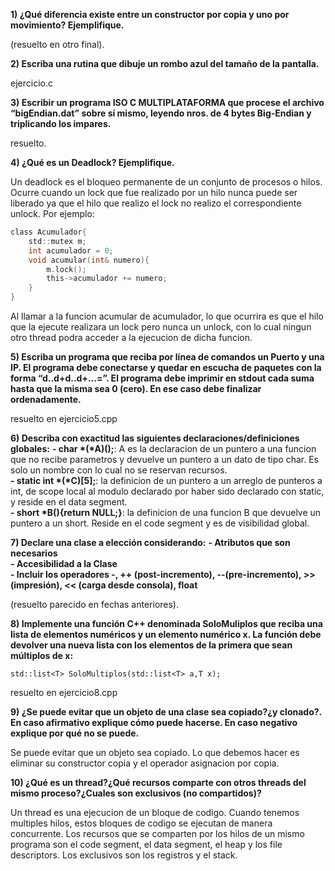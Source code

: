 **1) ¿Qué diferencia existe entre un constructor por copia y uno por movimiento? Ejemplifique.**

(resuelto en otro final).

**2) Escriba una rutina que dibuje un rombo azul del tamaño de la pantalla.**

ejercicio.c

**3) Escribir un programa ISO C MULTIPLATAFORMA que procese el archivo “bigEndian.dat” sobre sí mismo, leyendo nros. de 4 bytes Big-Endian y triplicando los impares.**

resuelto.

**4) ¿Qué es un Deadlock? Ejemplifique.**

Un deadlock es el bloqueo permanente de un conjunto de procesos o hilos. Ocurre cuando un lock que fue realizado por un hilo nunca puede ser liberado ya que el hilo que realizo el lock no realizo el correspondiente unlock. Por ejemplo:  

```c
class Acumulador{
	std::mutex m;
	int acumulador = 0;
	void acumular(int& numero){
		m.lock();
		this->acumulador += numero;
	}
}
```
Al llamar a la funcion acumular de acumulador, lo que ocurrira es que el hilo que la ejecute realizara un lock pero nunca un unlock, con lo cual ningun otro thread podra acceder a la ejecucion de dicha funcion.

**5) Escriba un programa que reciba por línea de comandos un Puerto y una IP. El programa debe conectarse y quedar en escucha de paquetes con la forma “d..d+d..d+...=”. El programa debe imprimir en stdout cada suma hasta que la misma sea 0 (cero). En ese caso debe finalizar ordenadamente.**

resuelto en ejercicio5.cpp

**6) Describa con exactitud las siguientes declaraciones/definiciones globales:**
		**- char *(*A)();**: A es la declaracion de un puntero a una funcion que no recibe parametros y devuelve un puntero a un dato de tipo char. Es solo un nombre con lo cual no se reservan recursos.  
		**- static int *(*C)[5];**: la definicion de un puntero a un arreglo de punteros a int, de scope local al modulo declarado por haber sido declarado con static, y reside en el data segment.  
		**- short *B(){return NULL;}**: la definicion de una funcion B que devuelve un puntero a un short. Reside en el code segment y es de visibilidad global.  

**7) Declare una clase a elección considerando:**
		**- Atributos que son necesarios**  
		**- Accesibilidad a la Clase**  
		**- Incluir los operadores -, ++ (post-incremento), --(pre-incremento), >> (impresión), << (carga desde consola), float**  

(resuelto parecido en fechas anteriores).

**8) Implemente una función C++ denominada SoloMuliplos que reciba una lista de elementos numéricos y un elemento numérico x. La función debe devolver una nueva lista con los elementos de la primera que sean múltiplos de x:**
```
std::list<T> SoloMultiplos(std::list<T> a,T x);
```
resuelto en ejercicio8.cpp  

**9) ¿Se puede evitar que un objeto de una clase sea copiado?¿y clonado?. En caso afirmativo explique cómo puede hacerse. En caso negativo explique por qué no se puede.**

Se puede evitar que un objeto sea copiado. Lo que debemos hacer es eliminar su constructor copia y el operador asignacion por copia.

**10) ¿Qué es un thread?¿Qué recursos comparte con otros threads del mismo proceso?¿Cuales son exclusivos (no compartidos)?**  

Un thread es una ejecucion de un bloque de codigo. Cuando tenemos multiples hilos, estos bloques de codigo se ejecutan de manera concurrente. Los recursos que se comparten por los hilos de un mismo programa son el code segment, el data segment, el heap y los file descriptors. Los exclusivos son los registros y el stack.   
